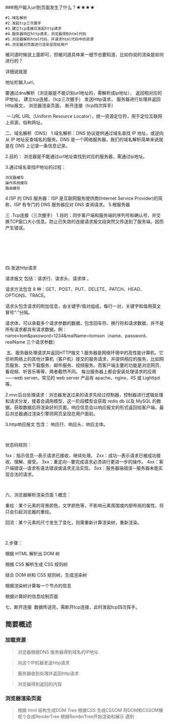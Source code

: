 ###用户输入url到页面发生了什么？★★★★


    #1.域名解析
    #2.发起tcp三次握手
    #3.建立tcp连接后发起http请求
    #4.服务器响应http请求，浏览器得到html代码
    #5.浏览器解析html代码，并请求html代码中的资源
    #6.浏览器对页面进行渲染呈现给用户


被问道时候说上面即可，但被问道具体某一细节也要知道，比如你说的渲染是如何进行的？

详细说就是

地址栏输入url，

要通过dns解析（浏览器是不能识别url地址的，需解析成ip地址），
返回相对应的IP地址，
建立tcp连接，（tcp三次握手）
发送Http请求，
服务器进行处理并返回Http报文，
浏览器渲染页面，
断开连接（tcp四次挥手）
 

 一.URL
URL（Uniform Resource Locator），统一资源定位符，用于定位互联网上资源，俗称网址。



二、域名解析（DNS）
1.域名解析：DNS 协议提供通过域名查找 IP 地址，或逆向从 IP 地址反查域名的服务。DNS 是一个网络服务器，我们的域名解析简单来说就是在 DNS 上记录一条信息记录。

2.目的： 浏览器是不能通过url地址查找到对应的服务器，需通过ip地址。

3.通过域名查找IP地址的过程：

    浏览器缓存
    操作系统缓存
    路由缓存
4.ISP 的 DNS 服务器：ISP 是互联网服务提供商(Internet Service Provider)的简称，ISP 有专门的 DNS 服务器应对 DNS 查询请求。
5.根服务器

三 .Tcp连接（三次握手）
1.目的：同步客户端和服务端的序列号和确认号，并交换TCP窗口大小信息。防止已失效的连接请求报文段突然又传送到了服务端，因而产生错误。

 

 

 

四.发送http请求


请求报文 包括：请求行、请求头、请求体 。

请求方法包含 8 种：GET、POST、PUT、DELETE、PATCH、HEAD、OPTIONS、TRACE。

请求头包含请求的附加信息，由关键字/值对组成，每行一对，关键字和值用英文冒号“:”分隔。

请求体，可以承载多个请求参数的数据，包含回车符、换行符和请求数据，并不是所有请求都具有请求数据。例：name=tom&password=1234&realName=tomson（name、password、realName 三个请求参数）

 五、服务器处理请求并返回HTTP报文
1.服务器是网络环境中的高性能计算机，它侦听网络上的其他计算机（客户机）提交的服务请求，并提供相应的服务，比如网页服务、文件下载服务、邮件服务、视频服务。而客户端主要的功能是浏览网页、看视频、听音乐等等，两者截然不同。 每台服务器上都会安装处理请求的应用——web server。常见的 web server 产品有 apache、nginx、IIS 或 Lighttpd 等。

2.mvc后台处理请求：浏览器发送过来的请求先经过控制器，控制器进行逻辑处理和请求分发，接着会调用模型，这一阶段模型会获取 redis db 以及 MySQL 的数据，获取数据后将渲染好的页面，响应信息会以响应报文的形式返回给客户端，最后浏览器通过渲染引擎将网页呈现在用户面前。



3.http响应报文 包含： 响应行、响应头、响应主体。



 

状态码规则：

1xx：指示信息--表示请求已接收，继续处理。
2xx：成功--表示请求已被成功接收、理解、接受。
3xx：重定向--要完成请求必须进行更进一步的操作。
4xx：客户端错误--请求有语法错误或请求无法实现。
5xx：服务器端错误--服务器未能实现合法的请求。

 

六、浏览器解析渲染页面
1.概念：

重绘：某个元素的背景颜色，文字颜色等，不影响元素周围或内部布局的属性，将只会引起浏览器的重绘。

回流：某个元素的尺寸发生了变化，则需重新计算渲染树，重新渲染。

 

2.步骤： 

根据 HTML 解析出 DOM 树

根据 CSS 解析生成 CSS 规则树

结合 DOM 树和 CSS 规则树，生成渲染树

根据渲染树计算每一个节点的信息

根据计算好的信息绘制页面

七、断开连接
 数据传送完，需断开tcp连接，此时发起tcp四次挥手。







## 简要概述

### 加载资源

> 浏览器根据DNS 服务器得到域名的IP地址

>向这个IP机器发送http请求

>服务器收到处理并返回http请求

> 浏览器得到返回的内容

### 浏览器渲染页面

> 根据 html 结构生成DOM Tree
> 根据CSS 生成CSSOM
>将DOM和CSSOM猪呢个合成RenderTree
> 根据RenderTree开始渲染和展示
> 遇到<script>时，会执行并阻塞渲染
